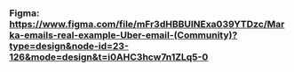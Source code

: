 ### Figma: https://www.figma.com/file/mFr3dHBBUlNExa039YTDzc/Marka-emails-real-example-Uber-email-(Community)?type=design&node-id=23-126&mode=design&t=i0AHC3hcw7n1ZLq5-0
